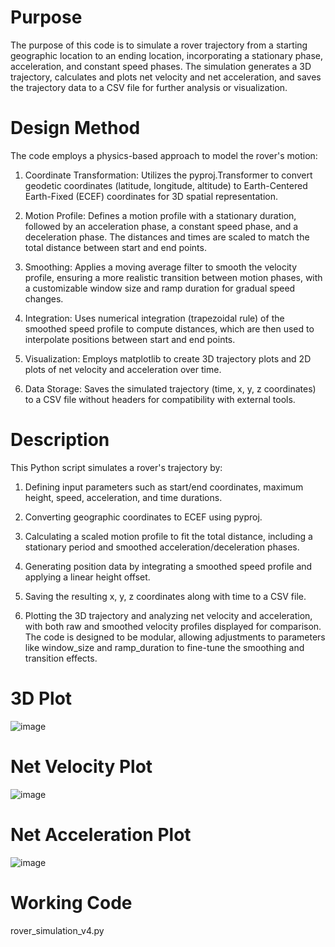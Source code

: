 # Purpose

The purpose of this code is to simulate a rover trajectory from a starting geographic location to an ending location, incorporating a stationary phase, acceleration, and constant speed phases. The simulation generates a 3D trajectory, calculates and plots net velocity and net acceleration, and saves the trajectory data to a CSV file for further analysis or visualization.

# Design Method

The code employs a physics-based approach to model the rover's motion:

1. Coordinate Transformation: Utilizes the pyproj.Transformer to convert geodetic coordinates (latitude, longitude, altitude) to Earth-Centered Earth-Fixed (ECEF) coordinates for 3D spatial representation.

2. Motion Profile: Defines a motion profile with a stationary duration, followed by an acceleration phase, a constant speed phase, and a deceleration phase. The distances and times are scaled to match the total distance between start and end points.

3. Smoothing: Applies a moving average filter to smooth the velocity profile, ensuring a more realistic transition between motion phases, with a customizable window size and ramp duration for gradual speed changes.

4. Integration: Uses numerical integration (trapezoidal rule) of the smoothed speed profile to compute distances, which are then used to interpolate positions between start and end points.

5. Visualization: Employs matplotlib to create 3D trajectory plots and 2D plots of net velocity and acceleration over time.

6. Data Storage: Saves the simulated trajectory (time, x, y, z coordinates) to a CSV file without headers for compatibility with external tools.

# Description

This Python script simulates a rover's trajectory by:

1. Defining input parameters such as start/end coordinates, maximum height, speed, acceleration, and time durations.

2. Converting geographic coordinates to ECEF using pyproj.

3. Calculating a scaled motion profile to fit the total distance, including a stationary period and smoothed acceleration/deceleration phases.

4. Generating position data by integrating a smoothed speed profile and applying a linear height offset.

5. Saving the resulting x, y, z coordinates along with time to a CSV file.

6. Plotting the 3D trajectory and analyzing net velocity and acceleration, with both raw and smoothed velocity profiles displayed for comparison. The code is designed to be modular, allowing adjustments to parameters like window_size and ramp_duration to fine-tune the smoothing and transition effects.

# 3D Plot

![image](https://github.com/user-attachments/assets/6602275d-251a-41dd-af08-3a7e986e0d9b)


# Net Velocity Plot

![image](https://github.com/user-attachments/assets/8d3a6cc0-9b7e-4e1f-b7ac-9760d9cb0714)


# Net Acceleration Plot

![image](https://github.com/user-attachments/assets/78af2040-b6d0-4c16-966a-41fb4d0dd111)

# Working Code

rover_simulation_v4.py
